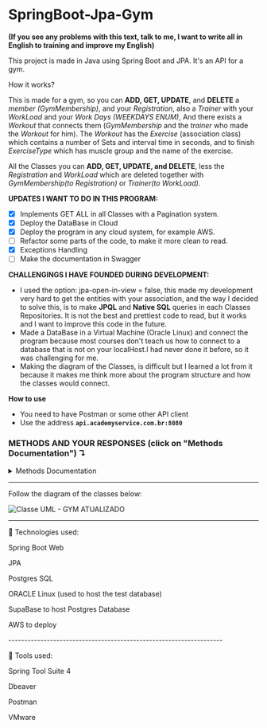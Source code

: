 # SpringBoot-Jpa-Gym
<strong>(If you see any problems with this text, talk to me, I want to write all in English to training and improve my English)</strong>

This project is made in Java using Spring Boot and JPA. It's an API for a gym.

How it works?

This is made for a gym, so you can **ADD, GET, UPDATE**, and **DELETE** </strong> a *member (GymMembership)*, and your *Registration*, also a *Trainer* with your *WorkLoad* and your *Work Days (WEEKDAYS ENUM)*,
And there exists a *Workout* that connects them (*GymMembership* and the *trainer* who made the *Workout* for him). The *Workout* has the *Exercise* (association class) which contains a number of Sets and interval time in seconds, and to finish *ExerciseType* which has muscle group and the name of the exercise.

All the Classes you can **ADD, GET, UPDATE, and DELETE**, less the *Registration* and *WorkLoad* which are deleted together with *GymMembership(to Registration)* or *Trainer(to WorkLoad)*.

**UPDATES I WANT TO DO IN THIS PROGRAM:<br>**
- [x] Implements GET ALL in all Classes with a Pagination system.<br>
- [x] Deploy the DataBase in Cloud<br>
- [x] Deploy the program in any cloud system, for example AWS.<br>
- [ ] Refactor some parts of the code, to make it more clean to read.<br>
- [x] Exceptions Handling
- [ ] Make the documentation in Swagger

**CHALLENGINGS I HAVE FOUNDED DURING DEVELOPMENT:<br>**
* I used the option: jpa-open-in-view = false, this made my development very hard to get the entities with your association, and the way I decided to solve this, is to make **JPQL** and **Native SQL** queries in each Classes Repositories. It is not the best and prettiest code to read, but it works and I want to improve this code in the future.<br>
* Made a DataBase in a Virtual Machine (Oracle Linux) and connect the program because most courses don't teach us how to connect to a database that is not on your localHost.I had never done it before, so it was challenging for me.<br>
* Making the diagram of the Classes, is difficult but I learned a lot from it because it makes me think more about the program structure and how the classes would connect.<be>


**How to use**
* You need to have Postman or some other API client
* Use the address **`api.academyservice.com.br:8080`**

### METHODS AND YOUR RESPONSES (click on "Methods Documentation") ↴
<details>
  <summary>Methods Documentation</summary>
<br>
				
**IMPORTANT** <br>
`To post Registration, first need to post GymMembership, the same to WorkLoad and Trainer, and Workout needs to have GymMembership and Trainer already posted
Exercise needs ExerciseType and Workout posted first also`

***PLEASE DO NOT POST ANY ENTITIES WITH ANY PARAMETERS EMPTY, THIS WILL BREAK SOME METHODS*** 

To delete GymMembership, deletes your Workout associated
<br>

-----------------------------------------------------------------------------------------------------------
<details>
	<summary>GymMembership</summary>
	
### GET GymMembership
  ```http
  GET /gymMembers
  ```
  ```http
  GET /gymMembers/{id} (id basically is a number, example: 7 , so /gymMembers/7)
  ```


  **Response**
  ```javascript
  {
    "id" : long,
    "name" : string,
    "phone" : string
    "age" : int
    "weight" : double
    "height" : double
  }
  ```

 ### GET GymMembership with your Workout:
  ```http
  GET /gymMembers/withWorkout
  ```
  ```http
  GET /gymMembers/withWorkout/{id}
  ```

**Response**
```javascript
  {
    "id" : long,
    "name" : string,
    "phone" : string
    "age" : int
    "weight" : double
    "height" : double
    "workout": {
        "id": long,
        "description": string,
        "trainer": {
            "id": long,
            "name": string,
            "email": string
        },
        "exercises": [
            {
                "exerciseType": {
                    "id": long,
                    "name": string,
                    "muscleGroup": string
                },
                "sets": int,
                "reps": int,
                "intervalSeconds": int
            }
	]
    }
  }
  ```

  ```http
  POST /gymMembers
  ```
  To post send this json: 
  
  ```javascript
  {
    "name" : string,
    "cpf" : string,
    "phone" : string,
    "age" : int,
    "weight" : double,
    "height" : double
  }
  ```
  ```http
  PATCH /gymMembers/patch/{id}
  ```
  To patch send a json with the part which you want to update

  ```http
  DELETE /gymMembers/delete/{id}
  ```

  
 
</details>

<details>
	<summary>Registration</summary>
	
### GET Registration

  ```http
  GET /registrations/
  ```
  ```http
  GET /registrations/{id}
  ```
 **Response**
  ```javascript
  {
    "id": long,
    "registrationDate": date (example: "2023-07-19"),
    "monthlyPeriod": int,
    "price": double,
    "installment": int,
    "valid": boolean,
    "installmentPrice": double,
    "gymMembership": {
        "id": long,
        "name": string,
        "cpf": string,
        "phone": string
    }
  }
  ```
  ```http
  POST /registrations
  ```
  To post send this json: 
  
  ```javascript
  {   
    "registrationDate" : dateTime (example: "2023-12-22T10:56:57"),
    "monthlyPeriod" : int,
    "price" : double,
    "installment" : int,
    "gymMembership" : {
        "id" : long
    }
  }
  ```
  ```http
  PATCH /registrations/patch/{id}
  ```
  To patch send a json with the part which you want to update

 `When you delete a GymMembership, your Registration associated deletes together`


</details>


<details>
	<summary>WorkLoad</summary>

### GET WorkLoad
  ```http
  GET /workLoads/
  ```
  ```http
  GET /workLoads/{id}
  ```
  **Response**
  ```javascript
  {
    "id": long,
    "entryTime": time (example: 11:00:00),
    "departureTime": time,
    "trainer": {
        "id": long,
        "name": string,
        "email": string
    },
    "days": [
	WeekDays Enums (example:)
        "MONDAY",
        "SUNDAY",
        "THURSDAY"
    ]
  }
  ```
  ```http
  POST /workLoads
  ```
  To post send this json: 
  
  ```javascript
  {
   
    "entryTime" : time (example: 11:00:00),
    "departureTime" : time,
    "trainer" : {
        "id" : long
    },
    "days" : [
        WeekDays Enums
    ]
}
  ```
  ```http
  PATCH /workLoads/patch/{id}
  ```
  To patch send a json with the part which you want to update

 `When you delete a Trainer, your WorkLoad associated deletes together`

 
</details>


<details>
  <summary>Trainer</summary>
  
  ### GET Trainer
  ```http
  GET /trainers/
  ```
  ```http
  GET /trainers/base/{id}
  ```
  **Response**
  ```javascript
  {
    "id": long,
    "name": string,
    "email": string
  }
  ```
  
  ### GET Trainer with your WorkLoad and Workout
  ```http
  GET /trainers/full
  ```
  ```http
  GET /trainers/full/{id}
  ```
  **Response**
  ```javascript
  {
    "id": long,
    "name": string,
    "email": string,
    "workLoad": {
        "id": long,
        "entryTime": time (example: 11:00:00),
        "departureTime": time,
        "days": [
            WeekDays Enums
        ]
    }
    "workouts": [
        {
            "id": long,
            "description": string,
            "gymMembership": {
                "id": long,
                "name": string,
                "phone": string,
                "age": int,
                "weight": double,
                "height": double
            }
        }]
  }
  ```
  ```http
  POST /trainers
  ```
  To post send this json: 
  
  ```javascript
  {
    "name": string,
    "email": string
  }
  ```
  
  ```http
  PATCH /trainers/patch/{id}
  ```
  To patch send a json with the part which you want to update
  
  ```http
  DELETE /trainers/delete/{id}
  ```


</details>


  <details>
    <summary>Workout</summary>
    
  ### GET Workout
  ```http
  GET /workouts/
  ```
  ```http
  GET /workouts/base/{id}
  ```
  **Response**
  ```javascript
    {
        "id": long,
        "description": string,
        "gymMembership": {
            "id": long,
            "name": string,
            "phone": string,
            "age": int,
            "weight": double,
            "height": double
        },
        "trainer": {
            "id": long,
            "name": string,
            "email": string
        }
    }
  ```
  ### GET Workout with your GymMembership, Trainer and Exercises
  ```http
  GET /workouts/full/
  ```
  ```http
  GET /workouts/full/{id}
  ```
   **Response**
  ```javascript
    {
        "id": long,
        "description": string,
        "gymMembership": {
            "id": long,
            "name": string,
            "phone": string,
            "age": int,
            "weight": double,
            "height": double
        },
        "trainer": {
            "id": long,
            "name": string,
            "email": string
        },
        "exercises": [
            {
                "exerciseType": {
                    "id": long,
                    "name": string,
                    "muscleGroup": string
                },
                "sets": int,
                "reps": int,
                "intervalSeconds": int
            }
        ]
    }
  ```

  ```http
  POST /workouts
  ```

  To post send this json: 
  
  ```javascript
  {
	"description" : string,
	"gymMembership" : {
        "id" : long
    },
	"trainer" : {
        "id" : long
    }
  }
  ```

  ```http
  PATCH /workouts/patch/{id}
  ```
  To patch send a json with the part which you want to update
  
  ```http
  DELETE /workouts/delete/{id}
  ```
  </details>


  <details>
    <summary>Exercise</summary>
    
  ```http
  GET /exercises/byWorkout/{workoutId} (you can only get all the exercises that are in this workout, because they are linked to the workout that has them)
  ```

  **Response**
  ```javascript
  [
    {
        "exerciseType": {
            "id": long,
            "name": string,
            "muscleGroup": string
        },
        "sets": int,
        "reps": int,
        "intervalSeconds": int
    }
  ]
  ```

  ```http
  POST /exercises
  ```

  To post send this json: 
  
  ```javascript
  {
    "exerciseType" : {
        "id" : long
    },
    "workout" : {
        "id" : long
    },
    "sets" : int,
    "reps" : int,
    "intervalSeconds" : int
  }
  ```
  ```http
  PATCH /exercises/patch/workout/{workoutId}/exerciseType/{exerciseTypeId}
  ```
  To patch send a json with the part which you want to update, example:
  ```javascript
  {
    "sets" : 3,
    "reps" : 8
  }
  ```
  
  ```http
  DELETE /exercises/delete/workout/{workoutId}/exerciseType/{exerciseTypeId}
  ```
  </details>

<details>
<summary>ExerciseType</summary>
	
### GET ExerciseType
  ```http
  GET /exerciseTypes/
  ```
  ```http
  GET /exerciseTypes/{id}
  ```
  **Response**
  ```javascript
  {
    "id": long,
    "name": string,
    "muscleGroup": string
  }
  ```
  ```http
  POST /exerciseTypes
  ```
  To post send this json: 
  
  ```javascript
  {
    "name": string,
    "muscleGroup": string
  }
  ```

  ```http
  PATCH /exerciseTypes/patch/{id}
  ```
  To patch send a json with the part which you want to update
  
  ```http
  DELETE /exerciseTypes/delete/{id}
  ```
</details>





</details>







-------------------------------------------------------------------

Follow the diagram of the classes below:

![Classe UML - GYM ATUALIZADO](https://github.com/guilhermeRizzatto/SpringBoot-Jpa-Gym/assets/126302322/5d3de174-bea8-4d82-984a-d50ddaceb6af)



-------------------------------------------------------------------
<p>🚀 Technologies used: </p>
<p>Spring Boot Web</p>
<p>JPA</p>
<p>Postgres SQL</p>
<p>ORACLE Linux (used to host the test database)</p>
<p>SupaBase to host Postgres Database</p>
<p>AWS to deploy</p>
------------------------------------------------------------------- <br>
<p>🔧 Tools used: </p>
<p>Spring Tool Suite 4</p>
<p>Dbeaver</p>
<p>Postman</p>
<p>VMware</p>
